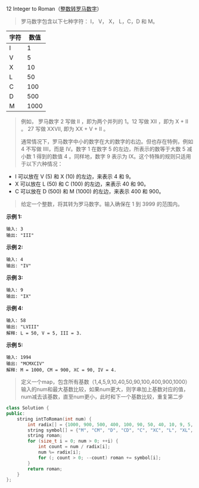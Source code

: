 12 Integer to Roman（[整数转罗马数字](https://leetcode-cn.com/problems/integer-to-roman/)）

> 罗马数字包含以下七种字符： I， V， X， L，C，D 和 M。
>

| 字符 | 数值 |
| ---- | ---- |
| I    | 1    |
| V    | 5    |
| X    | 10   |
| L    | 50   |
| C    | 100  |
| D    | 500  |
| M    | 1000 |

> 例如， 罗马数字 2 写做 II ，即为两个并列的 1。12 写做 XII ，即为 X + II 。 27 写做  XXVII, 即为 XX + V + II 。
>
> 通常情况下，罗马数字中小的数字在大的数字的右边。但也存在特例，例如 4 不写做 IIII，而是 IV。数字 1 在数字 5 的左边，所表示的数等于大数 5 减小数 1 得到的数值 4 。同样地，数字 9 表示为 IX。这个特殊的规则只适用于以下六种情况：
>

- I 可以放在 V (5) 和 X (10) 的左边，来表示 4 和 9。
- X 可以放在 L (50) 和 C (100) 的左边，来表示 40 和 90。 
- C 可以放在 D (500) 和 M (1000) 的左边，来表示 400 和 900。

> 给定一个整数，将其转为罗马数字。输入确保在 1 到 3999 的范围内。

**示例 1:**

```
输入: 3
输出: "III"
```


**示例 2:**

```
输入: 4
输出: "IV"
```


**示例 3:**

```
输入: 9
输出: "IX"
```


**示例 4:**

```
输入: 58
输出: "LVIII"
解释: L = 50, V = 5, III = 3.
```


**示例 5:**

```
输入: 1994
输出: "MCMXCIV"
解释: M = 1000, CM = 900, XC = 90, IV = 4.
```

> 定义一个map，包含所有基数（1,4,5,9,10,40,50,90,100,400,900,1000）
> 输入的num和最大基数比较，如果num更大，则字串加上基数对应的值，num减去该基数，直至num更小，此时和下一个基数比较，重复第二步

```C++
class Solution {
public:
    string intToRoman(int num) {
        int radix[] = {1000, 900, 500, 400, 100, 90, 50, 40, 10, 9, 5, 4 , 1};
        string symbol[] = {"M", "CM", "D", "CD", "C", "XC", "L", "XL", "X", "IX", "V", "IV", "I"};
        string roman;
        for (size_t i = 0; num > 0; ++i) {
            int count = num / radix[i];
            num %= radix[i];
            for (; count > 0; --count) roman += symbol[i];
        }
        return roman;
    }
};
```


